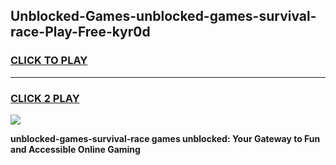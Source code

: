 
## Unblocked-Games-unblocked-games-survival-race-Play-Free-kyr0d
<h3>
<a href="https://premium76.site?title=unblocked-games-survival-race&ref=18A1">CLICK TO PLAY</a></h3>
<hr>

<h3>
<a href="https://premium76.site?title=unblocked-games-survival-race&ref=18A1">CLICK 2 PLAY</a>
  
</h3>

<a href="https://premium76.site?title=unblocked-games-survival-race&ref=18A1"><img src="https://clearcache.store/games.png"></a>


**unblocked-games-survival-race games unblocked: Your Gateway to Fun and Accessible Online Gaming**
